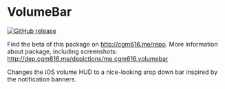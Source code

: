 # VolumeBar
[![GitHub release](https://img.shields.io/github/release/cgm616/VolumeBar.svg?style=flat-square)](https://github.com/cgm616/VolumeBar/releases)

Find the beta of this package on http://cgm616.me/repo. More information about package, including screenshots: http://dep.cgm616.me/depictions/me.cgm616.volumebar

Changes the iOS volume HUD to a nice-looking srop down bar inspired by the notification banners.
